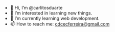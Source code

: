 - 👋 Hi, I’m @carlitosduarte
- 👀 I’m interested in learning new things.
- 🌱 I’m currently learning web development.
- 📫 How to reach me: cdcecferreira@gmail.com

<!---
carlitosduarte/carlitosduarte is a ✨ special ✨ repository because its `README.md` (this file) appears on your GitHub profile.
You can click the Preview link to take a look at your changes.
--->
